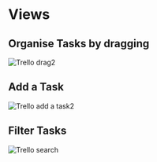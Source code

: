# Views





## Organise Tasks by dragging

![Trello drag2](https://github.com/Remi-dee/trellolite/assets/96704300/a21c5fdf-f00d-4fe3-b169-133f6a3108b6)


## Add a Task
![Trello add a task2](https://github.com/Remi-dee/trellolite/assets/96704300/1799c579-fae7-4110-85ec-8e4152b26637)


## Filter Tasks
![Trello search](https://github.com/Remi-dee/trellolite/assets/96704300/07777b72-eadb-4035-9786-c2988e763571)
